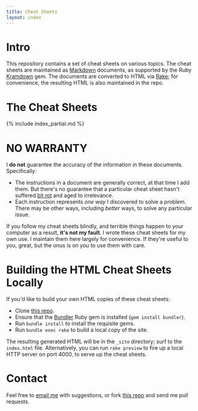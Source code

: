 ```yaml
---
title: Cheat Sheets
layout: index
---
```


# Intro

This repository contains a set of cheat sheets on various topics. The cheat
sheets are maintained as [Markdown][] documents, as supported by the Ruby
[Kramdown][] gem. The documents are converted to HTML via [Rake][]; for
convenience, the resulting HTML is also maintained in the repo.

# The Cheat Sheets

{% include index_partial.md %}

# NO WARRANTY

I **do not** guarantee the accuracy of the information in these documents.
Specifically:

* The instructions in a document are generally correct, at that time I add
  them. But there's no guarantee that a particular cheat sheet hasn't suffered
  [bit rot][] and aged to irrelevance.
* Each instruction represents *one way* I discovered to solve a problem.
  There may be other ways, including *better* ways, to solve any particular
  issue.

If you follow my cheat sheets blindly, and terrible things happen to your
computer as a result, **it's not my fault**. I wrote these cheat sheets for
my own use. I maintain them here largely for convenience. If they're useful
to you, great, but the onus is on *you* to use them with care.

# Building the HTML Cheat Sheets Locally

If you'd like to build your own HTML copies of these cheat sheets:

* Clone [this repo][].
* Ensure that the [Bundler][] Ruby gem is installed (`gem install bundler`).
* Run `bundle install` to install the requisite gems.
* Run `bundle exec rake` to build a local copy of the site.

The resulting generated HTML will be in the `_site` directory; surf to the
`index.html` file. Alternatively, you can run `rake preview` to fire up a
local HTTP server on port 4000, to serve up the cheat sheets.

# Contact

Feel free to [email me](mailto:bmc@clapper.org) with suggestions, or fork
[this repo][] and send me pull requests.

[this repo]: http://github.com/bmc/cheat-sheets
[Kramdown]: http://kramdown.rubyforge.org/
[Markdown]: http://kramdown.rubyforge.org/syntax.html
[Rake]: http://rake.rubyforge.org/
[bit rot]: http://www.jargon.net/jargonfile/b/bitrot.html
[bundler]: http://gembundler.com/

